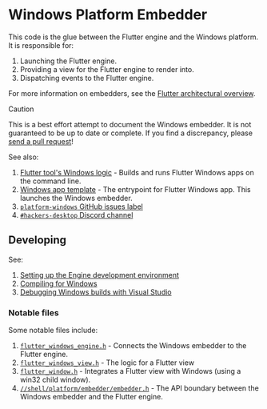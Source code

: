 # Windows Platform Embedder

This code is the glue between the Flutter engine and the Windows platform.
It is responsible for:

1. Launching the Flutter engine.
2. Providing a view for the Flutter engine to render into.
3. Dispatching events to the Flutter engine.

For more information on embedders, see the
[Flutter architectural overview](https://docs.flutter.dev/resources/architectural-overview).

> [!CAUTION]
> This is a best effort attempt to document the Windows embedder. It is not
> guaranteed to be up to date or complete. If you find a discrepancy, please
> [send a pull request](https://github.com/flutter/engine/compare)!

See also:

1. [Flutter tool's Windows logic](https://github.com/flutter/flutter/tree/master/packages/flutter_tools/lib/src/windows) - Builds and runs Flutter Windows apps on
the command line.
1. [Windows app template](https://github.com/flutter/flutter/tree/master/packages/flutter_tools/templates/app_shared/windows.tmpl) - The entrypoint for Flutter Windows app. This
launches the Windows embedder.
1. [`platform-windows` GitHub issues label](https://github.com/flutter/flutter/issues?q=is%3Aopen+label%3Aplatform-windows+sort%3Aupdated-desc)
1. [`#hackers-desktop` Discord channel](https://discord.com/channels/608014603317936148/608020180177780791)

## Developing

See:

1. [Setting up the Engine development environment](https://github.com/flutter/flutter/wiki/Setting-up-the-Engine-development-environment)
2. [Compiling for Windows](https://github.com/flutter/flutter/wiki/Compiling-the-engine#compiling-for-windows)
3. [Debugging Windows builds with Visual Studio](https://github.com/flutter/flutter/wiki/Debugging-the-engine#debugging-windows-builds-with-visual-studio)

### Notable files

Some notable files include:

1. [`flutter_windows_engine.h`](https://github.com/flutter/engine/blob/main/shell/platform/windows/flutter_windows_engine.h) - Connects the Windows embedder to the Flutter engine.
1. [`flutter_windows_view.h`](https://github.com/flutter/engine/blob/main/shell/platform/windows/flutter_windows_view.h) - The logic for a Flutter view
1. [`flutter_window.h`](https://github.com/flutter/engine/blob/main/shell/platform/windows/flutter_window.h) - Integrates a Flutter view with Windows (using a win32 child window).
1. [`//shell/platform/embedder/embedder.h`](https://github.com/flutter/engine/blob/main/shell/platform/embedder/embedder.h) - The API boundary between the Windows embedder and the Flutter engine.
